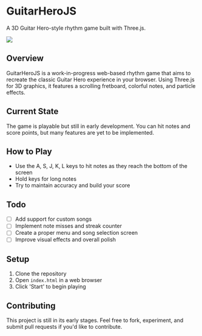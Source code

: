 # GuitarHeroJS

A 3D Guitar Hero-style rhythm game built with Three.js.

![](https://cdn.discordapp.com/attachments/1012419491180847195/1255614498719535104/demo-guitar.gif?ex=667dc5a0&is=667c7420&hm=c3716c6e67c75855e95d998544ef70bf460ed92fe1eb1081472378974eeb7786&)

## Overview

GuitarHeroJS is a work-in-progress web-based rhythm game that aims to recreate the classic Guitar Hero experience in your browser. Using Three.js for 3D graphics, it features a scrolling fretboard, colorful notes, and particle effects.

## Current State

The game is playable but still in early development. You can hit notes and score points, but many features are yet to be implemented.

## How to Play

- Use the A, S, J, K, L keys to hit notes as they reach the bottom of the screen
- Hold keys for long notes
- Try to maintain accuracy and build your score

## Todo

- [ ] Add support for custom songs
- [ ] Implement note misses and streak counter
- [ ] Create a proper menu and song selection screen
- [ ] Improve visual effects and overall polish

## Setup

1. Clone the repository
2. Open `index.html` in a web browser
3. Click 'Start' to begin playing

## Contributing

This project is still in its early stages. Feel free to fork, experiment, and submit pull requests if you'd like to contribute.
